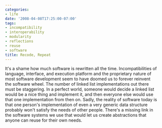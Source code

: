 ```yaml
---
categories:
- life
date: '2008-04-08T17:25:00-07:00'
tags:
- incompatibility
- interoperability
- modularity
- reflections
- reuse
- software
title: Recode, Repeat
---
```


It's a shame how much software is rewritten all the time. Incompatibilities of language, interface, and execution platform and the proprietary nature of most software development seem to have doomed us to forever reinvent the software wheel. The number of linked list implementations out there must be staggering. In a perfect world, someone would decide a linked list would be a nice thing and implement it, and then everyone else would use that one implementation from then on. Sadly, the reality of software today is that one person's implementation of even a very generic data structure probably won't satisfy the needs of other people. There's a missing link in the software systems we use that would let us create abstractions that anyone can reuse for their own needs.
